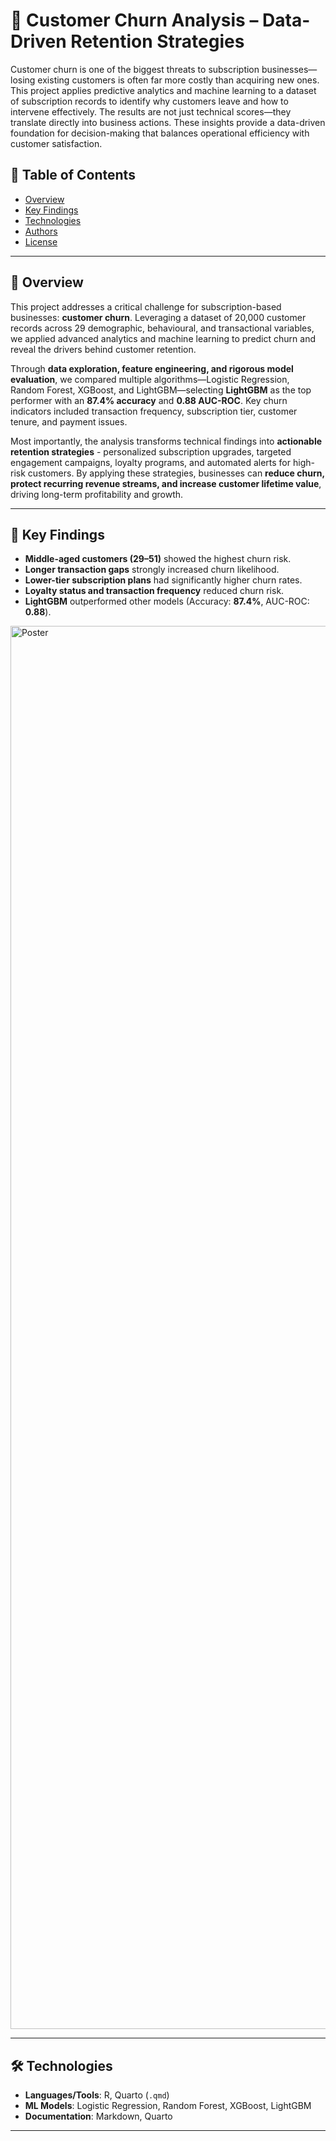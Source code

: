 # 🐾 Customer Churn Analysis – Data-Driven Retention Strategies

Customer churn is one of the biggest threats to subscription businesses—losing existing customers is often far more costly than acquiring new ones. 
This project applies predictive analytics and machine learning to a dataset of subscription records to identify why customers leave and how to intervene effectively. 
The results are not just technical scores—they translate directly into business actions. 
These insights provide a data-driven foundation for decision-making that balances operational efficiency with customer satisfaction.

## 📖 Table of Contents
- [Overview](#overview)
- [Key Findings](#key-findings)
- [Technologies](#technologies)
- [Authors](#authors)
- [License](#license)

---

## 📌 Overview

This project addresses a critical challenge for subscription-based businesses: **customer churn**. Leveraging a dataset of 20,000 customer records across 29 demographic, behavioural, and transactional variables, we applied advanced analytics and machine learning to predict churn and reveal the drivers behind customer retention.

Through **data exploration, feature engineering, and rigorous model evaluation**, we compared multiple algorithms—Logistic Regression, Random Forest, XGBoost, and LightGBM—selecting **LightGBM** as the top performer with an **87.4% accuracy** and **0.88 AUC-ROC**. Key churn indicators included transaction frequency, subscription tier, customer tenure, and payment issues.

Most importantly, the analysis transforms technical findings into **actionable retention strategies** - personalized subscription upgrades, targeted engagement campaigns, loyalty programs, and automated alerts for high-risk customers. By applying these strategies, businesses can **reduce churn, protect recurring revenue streams, and increase customer lifetime value**, driving long-term profitability and growth.

---

## 🔎 Key Findings
- **Middle-aged customers (29–51)** showed the highest churn risk.  
- **Longer transaction gaps** strongly increased churn likelihood.  
- **Lower-tier subscription plans** had significantly higher churn rates.  
- **Loyalty status and transaction frequency** reduced churn risk.  
- **LightGBM** outperformed other models (Accuracy: **87.4%**, AUC-ROC: **0.88**).

<img width="1587" height="2245" alt="Poster" src="https://github.com/user-attachments/assets/7b0568a9-f184-4e72-a783-3b55f682f346" />


---

## 🛠 Technologies
- **Languages/Tools**: R, Quarto (`.qmd`)
- **ML Models**: Logistic Regression, Random Forest, XGBoost, LightGBM  
- **Documentation**: Markdown, Quarto

---
